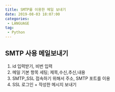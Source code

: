 ```yaml
---
title: SMTP를 이용한 메일 보내기
date: 2019-08-03 18:07:00
categories:
 - LANGUAGE
tag:
 - Python
---
```


## **SMTP** 사용 메일보내기

1. id 입력받기, 비번 입력
2. 메일 기본 항목 세팅; 제목,수신,추신,내용
3. SMTP_SSL 접속하기 위해서 주소, SMTP 포트를 이용
4. SSL 로그인 + 작성한 메시지 보내기

